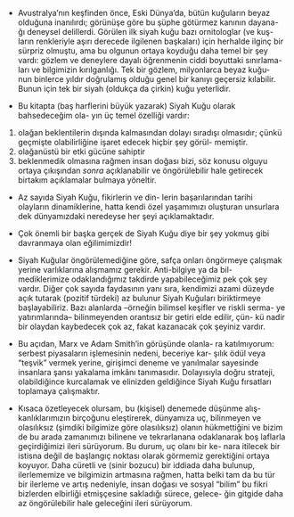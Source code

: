 - Avustralya’nın keşfinden önce, Eski Dünya’da, bütün kuğuların beyaz olduğuna inanılırdı; görünüşe göre bu şüphe götürmez kanının dayana- ğı deneysel delillerdi. Görülen ilk siyah kuğu bazı ornitologlar (ve kuş- ların renkleriyle aşırı derecede ilgilenen başkaları) için herhalde ilginç bir sürpriz olmuştu, ama bu olgunun ortaya koyduğu daha temel bir şey vardı: gözlem ve deneylere dayalı öğrenmenin ciddi boyuttaki sınırlama- ları ve bilgimizin kırılganlığı. Tek bir gözlem, milyonlarca beyaz kuğu- nun binlerce yıldır doğrulamış olduğu genel bir kanıyı geçersiz kılabilir. Bunun için tek bir siyah (oldukça da çirkin) kuğu yeterlidir.

- Bu kitapta (baş harflerini büyük yazarak) Siyah Kuğu olarak bahsedeceğim ola- yın üç temel özelliği vardır:
1. olağan beklentilerin dışında kalmasından dolayı sıradışı olmasıdır; çünkü geçmişte olabilirliğine işaret edecek hiçbir şey görül- memiştir.
2. olağanüstü bir etki gücüne sahiptir 
3. beklenmedik olmasına rağmen insan doğası bizi, söz konusu olguyu ortaya çıkışından *sonra* açıklanabilir ve öngörülebilir hale getirecek birtakım açıklamalar bulmaya yöneltir.

- Az sayıda Siyah Kuğu, fikirlerin ve din- lerin başarılarından tarihi olayların dinamiklerine, hatta kendi özel yaşamımızı oluşturan unsurlara dek dünyamızdaki neredeyse her şeyi açıklamaktadır.

- Çok önemli bir başka gerçek de Siyah Kuğu diye bir şey yokmuş gibi davranmaya olan eğilimimizdir!

- Siyah Kuğular öngörülemediğine göre, safça onları öngörmeye çalışmak yerine varlıklarına alışmamız gerekir. Anti-bilgiye ya da bil- mediklerimize odaklandığımız takdirde yapabileceğimiz pek çok şey vardır. Diğer çok sayıda faydasının yanı sıra, kendimizi azami düzeyde açık tutarak (pozitif türdeki) az bulunur Siyah Kuğuları biriktirmeye başlayabiliriz. Bazı alanlarda –örneğin bilimsel keşifler ve riskli serma- ye yatırımlarında– bilinmeyenden orantısız bir getiri elde edilir, çün- kü nadir bir olaydan kaybedecek çok az, fakat kazanacak çok şeyiniz vardır.

- Bu açıdan, Marx ve Adam Smith’in görüşünde olanla- ra katılmıyorum: serbest piyasaların işlemesinin nedeni, beceriye kar- şılık ödül veya “teşvik” vermek yerine, girişimci deneme ve yanılmalar sayesinde insanlara şansı yakalama imkânı tanımasıdır. Dolayısıyla doğru strateji, olabildiğince kurcalamak ve elinizden geldiğince Siyah Kuğu fırsatları toplamaya çalışmaktır.

- Kısaca özetleyecek olursam, bu (kişisel) denemede düşünme alış- kanlıklarımızın birçoğunu eleştirerek, dünyamıza uç, bilinmeyen ve olasılıksız (şimdiki bilgimize göre olasılıksız) olanın hükmettiğini ve bizim de bu arada zamanımızı bilinene ve tekrarlanana odaklanarak boş laflarla geçirdiğimizi ileri sürüyorum. Bu durum, uç olanı bir ke- nara itilecek bir istisna değil de başlangıç noktası olarak görmemiz gerektiğini ortaya koyuyor. Daha cüretli ve (sinir bozucu) bir iddiada daha bulunup, ilerlememize ve bilgimizin artmasına rağmen, hatta belki tam da bu tür bir ilerleme ve artış nedeniyle, insan doğası ve sosyal “bilim” bu fikri bizlerden elbirliği etmişçesine sakladığı sürece, gelece- ğin gitgide daha az öngörülebilir hale geleceğini ileri sürüyorum.

